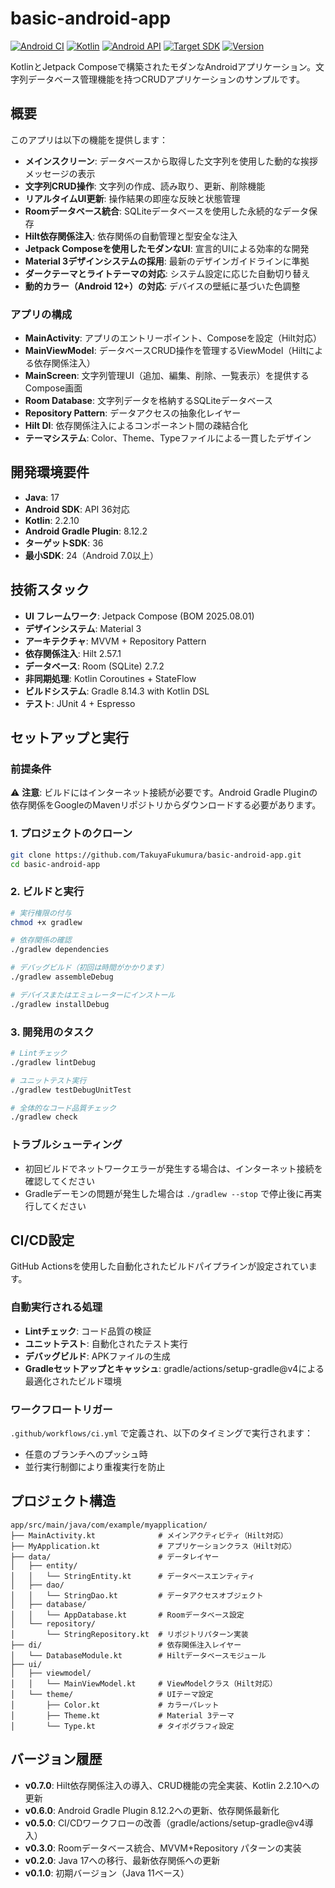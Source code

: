 # basic-android-app

[![Android CI](https://github.com/TakuyaFukumura/basic-android-app/workflows/Android%20CI/badge.svg)](https://github.com/TakuyaFukumura/basic-android-app/actions/workflows/ci.yml)
[![Kotlin](https://img.shields.io/badge/Kotlin-2.2.10-blue.svg?style=flat&logo=kotlin)](https://kotlinlang.org)
[![Android API](https://img.shields.io/badge/API-24%2B-brightgreen.svg?style=flat)](https://android-arsenal.com/api?level=24)
[![Target SDK](https://img.shields.io/badge/Target%20SDK-36-orange.svg?style=flat)](https://developer.android.com/studio/releases/platforms)
[![Version](https://img.shields.io/badge/Version-0.7.0-blue.svg?style=flat)](https://github.com/TakuyaFukumura/basic-android-app/releases)

KotlinとJetpack Composeで構築されたモダンなAndroidアプリケーション。文字列データベース管理機能を持つCRUDアプリケーションのサンプルです。

## 概要

このアプリは以下の機能を提供します：
- **メインスクリーン**: データベースから取得した文字列を使用した動的な挨拶メッセージの表示
- **文字列CRUD操作**: 文字列の作成、読み取り、更新、削除機能
- **リアルタイムUI更新**: 操作結果の即座な反映と状態管理
- **Roomデータベース統合**: SQLiteデータベースを使用した永続的なデータ保存
- **Hilt依存関係注入**: 依存関係の自動管理と型安全な注入
- **Jetpack Composeを使用したモダンなUI**: 宣言的UIによる効率的な開発
- **Material 3デザインシステムの採用**: 最新のデザインガイドラインに準拠
- **ダークテーマとライトテーマの対応**: システム設定に応じた自動切り替え
- **動的カラー（Android 12+）の対応**: デバイスの壁紙に基づいた色調整

### アプリの構成
- **MainActivity**: アプリのエントリーポイント、Composeを設定（Hilt対応）
- **MainViewModel**: データベースCRUD操作を管理するViewModel（Hiltによる依存関係注入）
- **MainScreen**: 文字列管理UI（追加、編集、削除、一覧表示）を提供するCompose画面
- **Room Database**: 文字列データを格納するSQLiteデータベース
- **Repository Pattern**: データアクセスの抽象化レイヤー
- **Hilt DI**: 依存関係注入によるコンポーネント間の疎結合化
- **テーマシステム**: Color、Theme、Typeファイルによる一貫したデザイン

## 開発環境要件

- **Java**: 17
- **Android SDK**: API 36対応
- **Kotlin**: 2.2.10
- **Android Gradle Plugin**: 8.12.2
- **ターゲットSDK**: 36
- **最小SDK**: 24（Android 7.0以上）

## 技術スタック

- **UI フレームワーク**: Jetpack Compose (BOM 2025.08.01)
- **デザインシステム**: Material 3
- **アーキテクチャ**: MVVM + Repository Pattern
- **依存関係注入**: Hilt 2.57.1
- **データベース**: Room (SQLite) 2.7.2
- **非同期処理**: Kotlin Coroutines + StateFlow
- **ビルドシステム**: Gradle 8.14.3 with Kotlin DSL
- **テスト**: JUnit 4 + Espresso

## セットアップと実行

### 前提条件

⚠️ **注意**: ビルドにはインターネット接続が必要です。Android Gradle Pluginの依存関係をGoogleのMavenリポジトリからダウンロードする必要があります。

### 1. プロジェクトのクローン
```bash
git clone https://github.com/TakuyaFukumura/basic-android-app.git
cd basic-android-app
```

### 2. ビルドと実行
```bash
# 実行権限の付与
chmod +x gradlew

# 依存関係の確認
./gradlew dependencies

# デバッグビルド（初回は時間がかかります）
./gradlew assembleDebug

# デバイスまたはエミュレーターにインストール
./gradlew installDebug
```

### 3. 開発用のタスク
```bash
# Lintチェック
./gradlew lintDebug

# ユニットテスト実行
./gradlew testDebugUnitTest

# 全体的なコード品質チェック
./gradlew check
```

### トラブルシューティング

- 初回ビルドでネットワークエラーが発生する場合は、インターネット接続を確認してください
- Gradleデーモンの問題が発生した場合は `./gradlew --stop` で停止後に再実行してください

## CI/CD設定

GitHub Actionsを使用した自動化されたビルドパイプラインが設定されています。

### 自動実行される処理

- **Lintチェック**: コード品質の検証
- **ユニットテスト**: 自動化されたテスト実行
- **デバッグビルド**: APKファイルの生成
- **Gradleセットアップとキャッシュ**: gradle/actions/setup-gradle@v4による最適化されたビルド環境

### ワークフロートリガー

`.github/workflows/ci.yml` で定義され、以下のタイミングで実行されます：
- 任意のブランチへのプッシュ時
- 並行実行制御により重複実行を防止

## プロジェクト構造

```
app/src/main/java/com/example/myapplication/
├── MainActivity.kt              # メインアクティビティ（Hilt対応）
├── MyApplication.kt             # アプリケーションクラス（Hilt対応）
├── data/                        # データレイヤー
│   ├── entity/
│   │   └── StringEntity.kt      # データベースエンティティ
│   ├── dao/
│   │   └── StringDao.kt         # データアクセスオブジェクト
│   ├── database/
│   │   └── AppDatabase.kt       # Roomデータベース設定
│   └── repository/
│       └── StringRepository.kt  # リポジトリパターン実装
├── di/                          # 依存関係注入レイヤー
│   └── DatabaseModule.kt        # Hiltデータベースモジュール
├── ui/
│   ├── viewmodel/
│   │   └── MainViewModel.kt     # ViewModelクラス（Hilt対応）
│   └── theme/                   # UIテーマ設定
│       ├── Color.kt             # カラーパレット
│       ├── Theme.kt             # Material 3テーマ
│       └── Type.kt              # タイポグラフィ設定
```

## バージョン履歴

- **v0.7.0**: Hilt依存関係注入の導入、CRUD機能の完全実装、Kotlin 2.2.10への更新
- **v0.6.0**: Android Gradle Plugin 8.12.2への更新、依存関係最新化
- **v0.5.0**: CI/CDワークフローの改善（gradle/actions/setup-gradle@v4導入）
- **v0.3.0**: Roomデータベース統合、MVVM+Repository パターンの実装
- **v0.2.0**: Java 17への移行、最新依存関係への更新
- **v0.1.0**: 初期バージョン（Java 11ベース）

